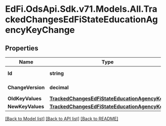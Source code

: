 # EdFi.OdsApi.Sdk.v71.Models.All.TrackedChangesEdFiStateEducationAgencyKeyChange

## Properties

Name | Type | Description | Notes
------------ | ------------- | ------------- | -------------
**Id** | **string** | Resource identifier | [optional] 
**ChangeVersion** | **decimal** | Change version | [optional] 
**OldKeyValues** | [**TrackedChangesEdFiStateEducationAgencyKey**](TrackedChangesEdFiStateEducationAgencyKey.md) |  | [optional] 
**NewKeyValues** | [**TrackedChangesEdFiStateEducationAgencyKey**](TrackedChangesEdFiStateEducationAgencyKey.md) |  | [optional] 

[[Back to Model list]](../../README.md#documentation-for-models) [[Back to API list]](../../README.md#documentation-for-api-endpoints) [[Back to README]](../../README.md)

